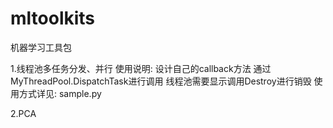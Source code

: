 # mltoolkits
机器学习工具包

1.线程池多任务分发、并行
使用说明:
    设计自己的callback方法
    通过MyThreadPool.DispatchTask进行调用
    线程池需要显示调用Destroy进行销毁
使用方式详见:
    sample.py

2.PCA
